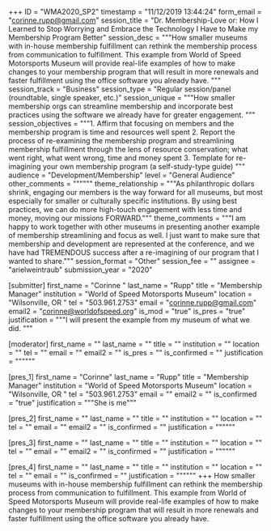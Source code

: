 +++
ID = "WMA2020_SP2"
timestamp = "11/12/2019 13:44:24"
form_email = "corinne.rupp@gmail.com"
session_title = "Dr. Membership-Love or: How I Learned to Stop Worrying and Embrace the Technology I Have to Make my Membership Program Better"
session_desc = """How smaller museums with in-house membership fulfillment can rethink the membership process from communication to fulfillment. This example from World of Speed Motorsports Museum will provide real-life examples of how to make changes to your membership program that will result in more renewals and faster fulfillment using the office software you already have. """
session_track = "Business"
session_type = "Regular session/panel (roundtable, single speaker, etc.)"
session_unique = """How smaller membership orgs can streamline membership and incorporate best practices using the software we already have for greater engagement. """
session_objectives = """1.	Affirm that focusing on members and the membership program is time and resources well spent
2.	Report the process of re-examining the membership program and streamlining membership fulfillment through the lens of resource conservation; what went right, what went wrong, time and money spent
3.	Template for re-imagining your own membership program (a self-study-type guide)
"""
audience = "Development/Membership"
level = "General Audience"
other_comments = """"""
theme_relationship = """As philanthropic dollars shrink, engaging our members is the way forward for all museums, but most especially for smaller or culturally specific institutions. By using best practices, we can do more high-touch engagement with less time and money, moving our missions FORWARD."""
theme_comments = """I am happy to work together with other museums in presenting another example of membership streamlining and focus as well. I just want to make sure that membership and development are represented at the conference, and we have had TREMENDOUS success after a re-imagining of our program that I wanted to share."""
session_format = "Other"
session_fee = ""
assignee = "arielweintraub"
submission_year = "2020"

[submitter]
first_name = "Corinne "
last_name = "Rupp"
title = "Membership Manager"
institution = "World of Speed Motorsports Museum"
location = "Wilsonville, OR "
tel = "503.961.2753"
email = "corinne.rupp@gmail.com"
email2 = "corinne@worldofspeed.org"
is_mod = "true"
is_pres = "true"
justification = """I will present the example from my museum of what we did. """

[moderator]
first_name = ""
last_name = ""
title = ""
institution = ""
location = ""
tel = ""
email = ""
email2 = ""
is_pres = ""
is_confirmed = ""
justification = """"""

[pres_1]
first_name = "Corinne"
last_name = "Rupp"
title = "Membership Manager"
institution = "World of Speed Motorsports Museum"
location = "Wilsonville, OR "
tel = "503.961.2753"
email = ""
email2 = ""
is_confirmed = "true"
justification = """She is me"""

[pres_2]
first_name = ""
last_name = ""
title = ""
institution = ""
location = ""
tel = ""
email = ""
email2 = ""
is_confirmed = ""
justification = """"""

[pres_3]
first_name = ""
last_name = ""
title = ""
institution = ""
location = ""
tel = ""
email = ""
email2 = ""
is_confirmed = ""
justification = """"""

[pres_4]
first_name = ""
last_name = ""
title = ""
institution = ""
location = ""
tel = ""
email = ""
is_confirmed = ""
justification = """"""
+++
How smaller museums with in-house membership fulfillment can rethink the membership process from communication to fulfillment. This example from World of Speed Motorsports Museum will provide real-life examples of how to make changes to your membership program that will result in more renewals and faster fulfillment using the office software you already have. 